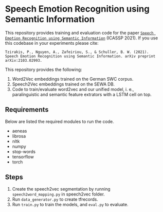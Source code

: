 # Speech Emotion Recognition using Semantic Information

This repository provides training and evaluation code for the paper [`Speech Emotion Recognition using Semantic Information`](https://arxiv.org/pdf/2103.02993.pdf) (ICASSP 2021). If you use this codebase in your experiments please cite:

`Tzirakis, P., Nguyen, A., Zafeiriou, S., & Schuller, B. W. (2021). Speech Emotion Recognition using Semantic Information. arXiv preprint arXiv:2103.02993.`

This repository provides the following:

1. Word2Vec embeddings trained on the German SWC corpus.
2. Speech2Vec embeddings trained on the SEWA DB.
3. Code to train/evaluate word2vec and our unified model, i. e., paralinguistic and semantic feature extrators with a LSTM cell on top.

## Requirements
Below are listed the required modules to run the code.

  * aeneas
  * librosa
  * nltk
  * numpy
  * stop-words
  * tensorflow
  * torch
 
## Steps

1. Create the speech2vec segmentation by running `speech2word_mapping.py` in speech2vec folder.
2. Run `data_generator.py` to create tfrecords.
3. Run `train.py` to train the models, and `eval.py` to evaluate.
